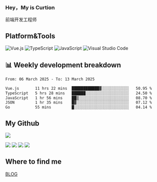 ### Hey，My is Curtion
前端开发工程师
## Platform&Tools

![Vue.js](https://img.shields.io/badge/-Vue.js-4FC08D?style=flat-square&logo=Vue.js&logoColor=white)
![TypeScript](https://img.shields.io/badge/-TypeScript-007ACC?style=flat-square&logo=typescript&logoColor=white)
![JavaScript](https://img.shields.io/badge/-JavaScript-F7DF1E?style=flat-square&logo=javascript&logoColor=black)
![Visual Studio Code](https://img.shields.io/badge/-VSCode-007ACC?style=flat-square&logo=Visual-Studio-Code&logoColor=white)

## 📊 Weekly development breakdown

<!--START_SECTION:waka-->

```txt
From: 06 March 2025 - To: 13 March 2025

Vue.js       11 hrs 22 mins  ████████████▓░░░░░░░░░░░░   50.95 %
TypeScript   5 hrs 28 mins   ██████░░░░░░░░░░░░░░░░░░░   24.50 %
JavaScript   1 hr 56 mins    ██▒░░░░░░░░░░░░░░░░░░░░░░   08.70 %
JSON         1 hr 35 mins    █▓░░░░░░░░░░░░░░░░░░░░░░░   07.12 %
Go           55 mins         █░░░░░░░░░░░░░░░░░░░░░░░░   04.14 %
```

<!--END_SECTION:waka-->

## My Github

![](http://github-profile-summary-cards.vercel.app/api/cards/profile-details?username=curtion&theme=nord_bright)

![](http://github-profile-summary-cards.vercel.app/api/cards/stats?username=curtion&theme=nord_bright)
![](http://github-profile-summary-cards.vercel.app/api/cards/productive-time?username=curtion&theme=nord_bright&utcOffset=8)
![](http://github-profile-summary-cards.vercel.app/api/cards/repos-per-language?username=curtion&theme=nord_bright)
![](http://github-profile-summary-cards.vercel.app/api/cards/most-commit-language?username=curtion&theme=nord_bright)

## Where to find me

[BLOG](https://blog.3gxk.net)
